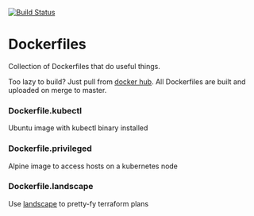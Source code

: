 [![Build Status](https://travis-ci.org/pratikmallya/Dockerfiles.svg?branch=master)](https://travis-ci.org/pratikmallya/Dockerfiles)
# Dockerfiles

Collection of Dockerfiles that do useful things.

Too lazy to build? Just pull from [docker hub](https://hub.docker.com/r/pratikmallya). All Dockerfiles are built and uploaded on merge to master.

### Dockerfile.kubectl
Ubuntu image with kubectl binary installed

### Dockerfile.privileged
Alpine image to access hosts on a kubernetes node

### Dockerfile.landscape
Use [landscape](https://github.com/coinbase/terraform-landscape) to pretty-fy terraform plans
